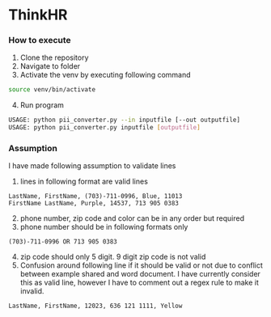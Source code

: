 # ThinkHR

### How to execute 
1. Clone the repository
2. Navigate to folder
3. Activate the venv by executing following command 
```bash
source venv/bin/activate
```
4. Run program
```bash
USAGE: python pii_converter.py --in inputfile [--out outputfile]
USAGE: python pii_converter.py inputfile [outputfile]
``` 

### Assumption
I have made following assumption to validate lines
1. lines in following format are valid lines
```text
LastName, FirstName, (703)-711-0996, Blue, 11013 
FirstName LastName, Purple, 14537, 713 905 0383
```
2. phone number, zip code and color can be in any order but required 
3. phone number should be in following formats only
```text
(703)-711-0996 OR 713 905 0383
```
4. zip code should only 5 digit. 9 digit zip code is not valid
5. Confusion around following line if it should be valid or not due to conflict between example shared and word document. I have currently consider this as valid line, however I have to comment out a regex rule to make it invalid.
```text
LastName, FirstName, 12023, 636 121 1111, Yellow 
``` 
